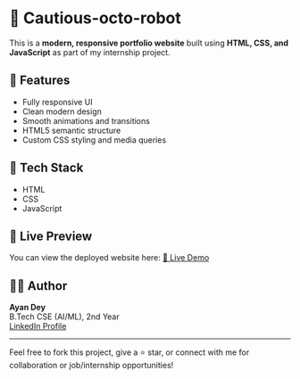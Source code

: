 # 💼 Cautious-octo-robot

This is a **modern, responsive portfolio website** built using **HTML, CSS, and JavaScript** as part of my internship project.

## 🔧 Features
- Fully responsive UI
- Clean modern design
- Smooth animations and transitions
- HTML5 semantic structure
- Custom CSS styling and media queries

## 📁 Tech Stack
- HTML
- CSS
- JavaScript

## 📱 Live Preview
You can view the deployed website here: [🔗 Live Demo](https://modern-portfolio-a70fd.web.app/) 

## 🧑‍💻 Author
**Ayan Dey**  
B.Tech CSE (AI/ML), 2nd Year  
[LinkedIn Profile](www.linkedin.com/in/ayandey212105242)

---

Feel free to fork this project, give a ⭐ star, or connect with me for collaboration or job/internship opportunities!
